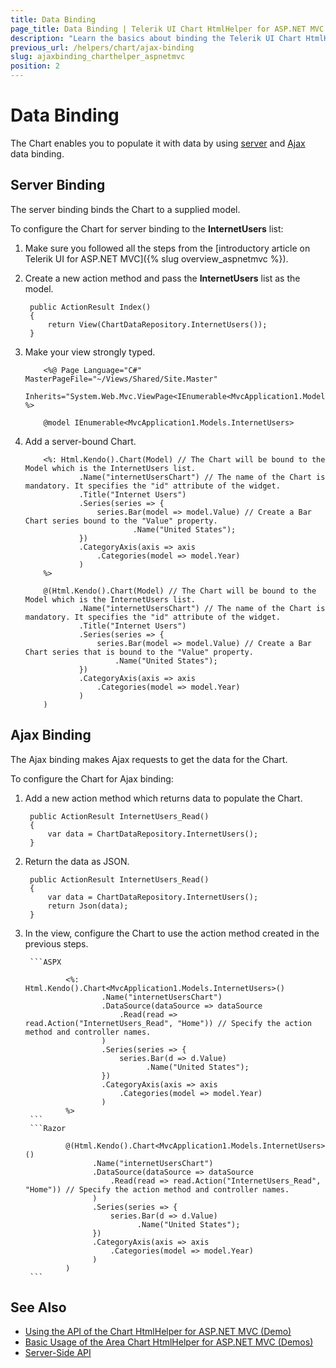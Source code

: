 ```yaml
---
title: Data Binding
page_title: Data Binding | Telerik UI Chart HtmlHelper for ASP.NET MVC
description: "Learn the basics about binding the Telerik UI Chart HtmlHelper for ASP.NET MVC to data."
previous_url: /helpers/chart/ajax-binding
slug: ajaxbinding_charthelper_aspnetmvc
position: 2
---
```


# Data Binding

The Chart enables you to populate it with data by using [server](#server-binding) and [Ajax](#ajax-binding) data binding.

## Server Binding

The server binding binds the Chart to a supplied model.

To configure the Chart for server binding to the **InternetUsers** list:

1. Make sure you followed all the steps from the [introductory article on Telerik UI for ASP.NET MVC]({% slug overview_aspnetmvc %}).
1. Create a new action method and pass the **InternetUsers** list as the model.

        public ActionResult Index()
        {
            return View(ChartDataRepository.InternetUsers());
        }

1. Make your view strongly typed.

    ```ASPX
        <%@ Page Language="C#" MasterPageFile="~/Views/Shared/Site.Master"
            Inherits="System.Web.Mvc.ViewPage<IEnumerable<MvcApplication1.Models.InternetUsers>>" %>
    ```
    ```Razor
        @model IEnumerable<MvcApplication1.Models.InternetUsers>
    ```

1. Add a server-bound Chart.

    ```ASPX
        <%: Html.Kendo().Chart(Model) // The Chart will be bound to the Model which is the InternetUsers list.
                .Name("internetUsersChart") // The name of the Chart is mandatory. It specifies the "id" attribute of the widget.
                .Title("Internet Users")
                .Series(series => {
                    series.Bar(model => model.Value) // Create a Bar Chart series bound to the "Value" property.
                            .Name("United States");
                })
                .CategoryAxis(axis => axis
                    .Categories(model => model.Year)
                )
        %>
    ```
    ```Razor
        @(Html.Kendo().Chart(Model) // The Chart will be bound to the Model which is the InternetUsers list.
                .Name("internetUsersChart") // The name of the Chart is mandatory. It specifies the "id" attribute of the widget.
                .Title("Internet Users")
                .Series(series => {
                    series.Bar(model => model.Value) // Create a Bar Chart series that is bound to the "Value" property.
                        .Name("United States");
                })
                .CategoryAxis(axis => axis
                    .Categories(model => model.Year)
                )
        )
    ```

## Ajax Binding

The Ajax binding makes Ajax requests to get the data for the Chart.

To configure the Chart for Ajax binding:

1. Add a new action method which returns data to populate the Chart.

        public ActionResult InternetUsers_Read()
        {
            var data = ChartDataRepository.InternetUsers();
        }

1. Return the data as JSON.

        public ActionResult InternetUsers_Read()
        {
            var data = ChartDataRepository.InternetUsers();
            return Json(data);
        }

1. In the view, configure the Chart to use the action method created in the previous steps.

        ```ASPX

                <%: Html.Kendo().Chart<MvcApplication1.Models.InternetUsers>()
                        .Name("internetUsersChart")
                        .DataSource(dataSource => dataSource
                            .Read(read => read.Action("InternetUsers_Read", "Home")) // Specify the action method and controller names.
                        )
                        .Series(series => {
                            series.Bar(d => d.Value)
                                  .Name("United States");
                        })
                        .CategoryAxis(axis => axis
                            .Categories(model => model.Year)
                        )
                %>
        ```
        ```Razor

                @(Html.Kendo().Chart<MvcApplication1.Models.InternetUsers>()
                      .Name("internetUsersChart")
                      .DataSource(dataSource => dataSource
                          .Read(read => read.Action("InternetUsers_Read", "Home")) // Specify the action method and controller names.
                      )
                      .Series(series => {
                          series.Bar(d => d.Value)
                                .Name("United States");
                      })
                      .CategoryAxis(axis => axis
                          .Categories(model => model.Year)
                      )
                )
        ```

## See Also

* [Using the API of the Chart HtmlHelper for ASP.NET MVC (Demo)](https://demos.telerik.com/aspnet-mvc/chart-api/index)
* [Basic Usage of the Area Chart HtmlHelper for ASP.NET MVC (Demos)](https://demos.telerik.com/aspnet-mvc/area-charts/index)
* [Server-Side API](/api/chart)
